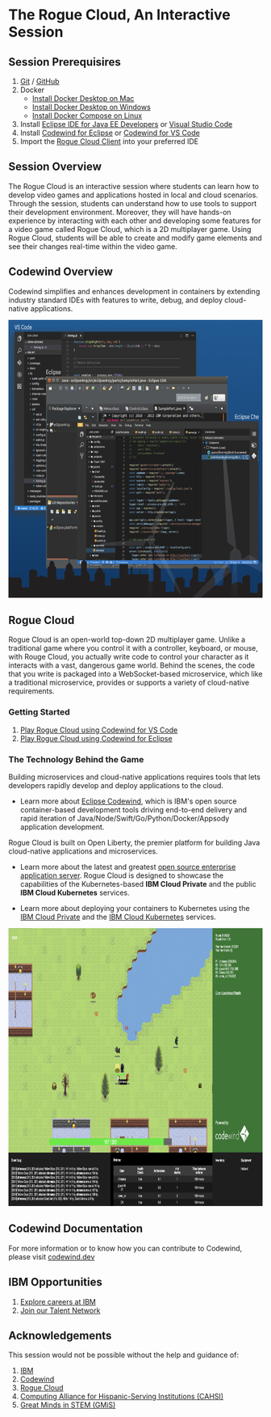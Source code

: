 # The Rogue Cloud, An Interactive Session #

## Session Prerequisires ##
1. [Git](https://git-scm.com/downloads) / [GitHub](http://github.com)
2. Docker
   * [Install Docker Desktop on Mac](https://docs.docker.com/docker-for-mac/install/)
   * [Install Docker Desktop on Windows](https://docs.docker.com/docker-for-windows/install/)
   * [Install Docker Compose on Linux](https://docs.docker.com/compose/install/) 
3. Install [Eclipse IDE for Java EE Developers](https://www.eclipse.org/downloads/packages/release/) or [Visual Studio Code](https://code.visualstudio.com/download)
4. Install [Codewind for Eclipse](https://github.com/sujeilyfonseca/rogue-cloud-interactive-session/blob/master/docs/codewind-eclipse-instructions.md) or [Codewind for VS Code](https://github.com/sujeilyfonseca/rogue-cloud-interactive-session/blob/master/docs/codewind-vscode-instructions.md)
5. Import the [Rogue Cloud Client](https://github.com/sujeilyfonseca/rogue-cloud-interactive-session#rogue-cloud) into your preferred IDE  

## Session Overview ##
The Rogue Cloud is an interactive session where students can learn how to develop video games and applications hosted in local and cloud scenarios. Through the session, students can understand how to use tools to support their development environment. Moreover, they will have hands-on experience by interacting with each other and developing some features for a video game called Rogue Cloud, which is a 2D multiplayer game. Using Rogue Cloud, students will be able to create and modify game elements and see their changes real-time within the video game.

## Codewind Overview ##
Codewind simplifies and enhances development in containers by extending industry standard IDEs with features to write, debug, and deploy cloud-native applications.

<img height="550" width="700" alt="Supported IDEs" src="https://github.com/sujeilyfonseca/rogue-cloud-interactive-session/blob/master/images/codewind-supported-platforms.png">

## Rogue Cloud ##
Rogue Cloud is an open-world top-down 2D multiplayer game. Unlike a traditional game where you control it with a controller, keyboard, or mouse, with Rouge Cloud, you actually write code to control your character as it interacts with a vast, dangerous game world. Behind the scenes, the code that you write is packaged into a WebSocket-based microservice, which like a traditional microservice, provides or supports a variety of cloud-native requirements.

### Getting Started ###
1. [Play Rogue Cloud using Codewind for VS Code](https://github.com/sujeilyfonseca/rogue-cloud-interactive-session/blob/master/docs/developing-vscode-codewind.md)
2. [Play Rogue Cloud using Codewind for Eclipse](https://github.com/sujeilyfonseca/rogue-cloud-interactive-session/blob/master/docs/developing-eclipse-codewind.md)

### The Technology Behind the Game ###
Building microservices and cloud-native applications requires tools that lets developers rapidly develop and deploy applications to the cloud.

* Learn more about [Eclipse Codewind](https://www.eclipse.org/codewind/), which is IBM's open source container-based development tools driving end-to-end delivery and rapid iteration of Java/Node/Swift/Go/Python/Docker/Appsody application development.

Rogue Cloud is built on Open Liberty, the premier platform for building Java cloud-native applications and microservices.

* Learn more about the latest and greatest [open source enterprise application server](https://openliberty.io).
Rogue Cloud is designed to showcase the capabilities of the Kubernetes-based **IBM Cloud Private** and the public **IBM Cloud Kubernetes** services.

* Learn more about deploying your containers to Kubernetes using the [IBM Cloud Private](https://www.ibm.com/cloud/private) and the [IBM Cloud Kubernetes](https://www.ibm.com/cloud/container-service) services.

<img height="550" width="850" alt="Rogue Cloud" src="https://github.com/sujeilyfonseca/rogue-cloud-interactive-session/blob/master/images/rogue-cloud-client-codewind.png">

## Codewind Documentation ##
For more information or to know how you can contribute to Codewind, please visit [codewind.dev](https://www.eclipse.org/codewind/gettingstarted.html)

## IBM Opportunities ##
1. [Explore careers at IBM](https://careers.ibm.com)
2. [Join our Talent Network](https://www.applytracking.com/optin.aspx?c=gLO3OFtwdyqJJyUrXdmEg3BCRNgaQznN)

## Acknowledgements ##
This session would not be possible without the help and guidance of:
1. [IBM](https://www.ibm.com/us-en)
2. [Codewind](https://www.eclipse.org/codewind/gettingstarted.html) 
3. [Rogue Cloud](https://github.com/sujeilyfonseca/rogue-cloud)
4. [Computing Alliance for Hispanic-Serving Institutions (CAHSI)](http://cahsi.cs.utep.edu)
5. [Great Minds in STEM (GMiS)](http://www.greatmindsinstem.org)  

